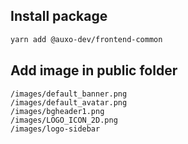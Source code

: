## Install package

```bash
yarn add @auxo-dev/frontend-common
```

## Add image in public folder

```
/images/default_banner.png
/images/default_avatar.png
/images/bgheader1.png
/images/LOGO_ICON_2D.png
/images/logo-sidebar
```
